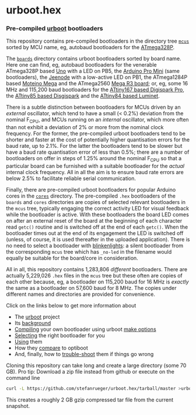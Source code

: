 # urboot.hex
### Pre-compiled [urboot](https://github.com/stefanrueger/urboot/) bootloaders

This repository contains pre-compiled bootloaders in the directory tree
[`mcus`](https://github.com/stefanrueger/urboot.hex/tree/main/mcus/) sorted by MCU name, eg,
autobaud bootloaders for the
[ATmega328P](https://github.com/stefanrueger/urboot.hex/blob/main/mcus/atmega328p/watchdog_1_s/autobaud/uart0_rxd0_txd1/no-led/README.md).

The [`boards`](https://github.com/stefanrueger/urboot.hex/tree/main/boards/) directory contains
urboot bootloaders sorted by board name. Here one can find, eg, autobaud bootloaders for the
venerable ATmega328P based
[Uno](https://github.com/stefanrueger/urboot.hex/blob/main/boards/uno/atmega328p/watchdog_1_s/autobaud//uart0_rxd0_txd1/led+b5/README.md)
with a LED on PB5, the [Arduino Pro
Mini](https://github.com/stefanrueger/urboot.hex/tree/main/boards/promini/atmega328p/watchdog_1_s/autobaud/uart0_rxd0_txd1/led+b5/README.md)
(same bootloaders), the
[Jeenode](https://github.com/stefanrueger/urboot.hex/tree/main/boards/jeenode/atmega328p/watchdog_1_s/autobaud/uart0_rxd0_txd1/led-b1/README.md)
with a low-active LED on PB1, the ATmega1284P based [Moteino
Mega](https://github.com/stefanrueger/urboot.hex/tree/main/boards/moteinomega/atmega1284p/watchdog_1_s/autobaud/uart0_rxd0_txd1/led+d7/README.md)
and the ATmega2560 [Mega R3
board](https://github.com/stefanrueger/urboot.hex/tree/main/boards/mega-r3/atmega2560/watchdog_1_s/autobaud/uart0_rxe0_txe1/led+b7/README.md);
or, eg, some 16 MHz and 115,200 baud bootloaders for the [ATtiny167 based Digispark
Pro](https://github.com/stefanrueger/urboot.hex/tree/main/boards/digispark-pro/attiny167/watchdog_1_s/external_oscillator/16m000000_hz/+115k2_baud/uart0_rxa0_txa1/led+b1/README.md),
the [ATtiny85 based
Disgispark](https://github.com/stefanrueger/urboot.hex/tree/main/boards/digispark/attiny85/watchdog_1_s/external_oscillator/16m000000_hz/+115k2_baud/swio_rxb4_txb3/led+b1/README.md)
and the [ATtiny84 based
Luminet](https://github.com/stefanrueger/urboot.hex/tree/main/boards/luminet/attiny84/watchdog_1_s/external_oscillator/16m000000_hz/+115k2_baud/swio_rxa3_txa2/led+a4/README.md).

There is a subtle distinction between bootloaders for MCUs driven by an *external* oscillator,
which tend to have a small (< 0.2%) deviation from the nominal F<sub>CPU</sub>, and MCUs running on
an *internal* oscillator, which more often than not exhibit a deviation of 2% or more from the
nominal clock frequency. For the former, the pre-compiled urboot bootloaders tend to be shorter and
faster at the cost of potentially higher quantisation errors for the baud rate, up to 2.1%. For the
latter the bootloaders tend to be slower but have a baud rate quantisation error of less than 0.5%;
there are a number of bootloaders on offer in steps of 1.25% around the nominal F<sub>CPU</sub> so
that a particular board can be furnished with a suitable bootloader for the *actual* internal clock
frequency. All in all the aim is to ensure baud rate errors are below 2.5% to facilitate reliable
serial communication.

Finally, there are pre-compiled urboot bootloaders for popular Arduino cores in the
[`cores`](https://github.com/stefanrueger/urboot.hex/tree/main/cores) directory. The pre-compiled
`.hex` bootloaders of the `boards` and `cores` directories are copies of selected relevant
bootloaders in the `mcus` tree, typically engaging the correct activity LED for visual feedback
while the bootloader is active. With these bootloaders the board LED comes on after an external
reset of the board at the beginning of each character read `getc()` routine and is switched off
at the end of each `getc()`. When the bootloader times out at the end of its engagement the LED
is switched off (unless, of course, it is used thereafter in the uploaded application). There is
no need to select a bootloader with [blinkenlights](https://en.wikipedia.org/wiki/Blinkenlights):
a silent bootloader from the corresponding `mcus` tree which has `_no-led`
in the filename would equally be suitable for the board/core in consideration.

All in all, this repository contains 1,283,806 *different* bootloaders. There are actually 5,229,026
`.hex` files in the  `mcus` tree but these often are copies of each other because, eg, a bootloader
on 115,200 baud for 16 MHz is *exactly* the same as a bootloader on 57,600 baud for 8 MHz. The
copies under different names and directories are provided for convenience.

Click on the links below to get more information about
 - The [urboot](https://github.com/stefanrueger/urboot/) project
 - Its [background](https://github.com/stefanrueger/urboot/blob/main/docs/background.md)
 - [Compiling](https://github.com/stefanrueger/urboot/blob/main/README.md#compiling) your own bootloader using urboot [make options](https://github.com/stefanrueger/urboot/blob/main/docs/makeoptions.md)
 - [Selecting](https://github.com/stefanrueger/urboot/blob/main/docs/howtoselect.md) the right bootloader for you
 - [Using](https://github.com/stefanrueger/urboot/blob/main/README.md#usage) them
 - How they [compare](https://github.com/stefanrueger/urboot/blob/main/README.md#comparison) to optiboot
 - And, finally, how to [trouble-shoot](https://github.com/stefanrueger/urboot/blob/main/README.md#trouble-shooting) them if things go wrong

Cloning this repository can take long and create a large directory (some 70 GB). Pro tip: Download a zip file instead from github or execute on the command line
``` sh
curl -L https://github.com/stefanrueger/urboot.hex/tarball/master >urboot-hex.tar
```
This creates a roughly 2 GB gzip compressed tar file from the current snapshot.
